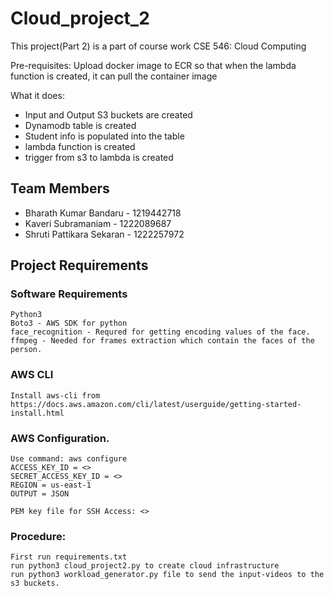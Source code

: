 # Cloud_project_2
This project(Part 2) is a part of course work CSE 546: Cloud Computing

Pre-requisites:
Upload docker image to ECR so that when the lambda function is created, it can pull the container image


What it does:
- Input and Output S3 buckets are created
- Dynamodb table is created
- Student info is populated into the table
- lambda function is created
- trigger from s3 to lambda is created

## Team Members
* Bharath Kumar Bandaru - 1219442718
* Kaveri Subramaniam - 1222089687
* Shruti Pattikara Sekaran - 1222257972

## Project Requirements


### Software Requirements
    Python3
    Boto3 - AWS SDK for python
    face_recognition - Requred for getting encoding values of the face.
    ffmpeg - Needed for frames extraction which contain the faces of the person.
    
### AWS CLI
    Install aws-cli from 
    https://docs.aws.amazon.com/cli/latest/userguide/getting-started-install.html

### AWS Configuration.
    Use command: aws configure
    ACCESS_KEY_ID = <>
    SECRET_ACCESS_KEY_ID = <>
    REGION = us-east-1
    OUTPUT = JSON

    PEM key file for SSH Access: <>
### Procedure:
    First run requirements.txt
    run python3 cloud_project2.py to create cloud infrastructure
    run python3 workload_generator.py file to send the input-videos to the s3 buckets.
    


